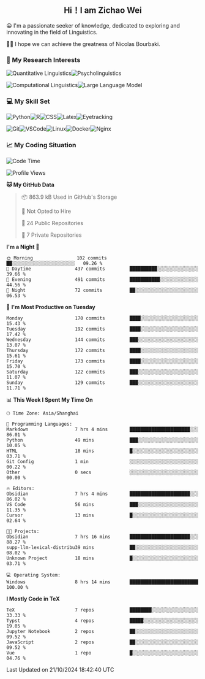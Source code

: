 

## <div align="center">Hi！I am Zichao Wei</div>

😀 I'm a passionate seeker of knowledge, dedicated to exploring and innovating in the field of Linguistics.

🙋‍♂️ I hope we can achieve the greatness of Nicolas Bourbaki.

### 🔬 My Research Interests

![Quantitative Linguistics](https://img.shields.io/badge/Quantitative%20Linguistics-%230072CC.svg?&style=for-the-badge&logo=appveyor&logoColor=white)![Psycholinguistics](https://img.shields.io/badge/Psycholinguistics-%2301a3a1.svg?&style=for-the-badge&logo=AWS%20Amplify&logoColor=white)

![Computational Linguistics](https://img.shields.io/badge/Computational%20Linguistics-%231877F2.svg?&style=for-the-badge&logo=Markdown&logoColor=white)![Large Language Model](https://img.shields.io/badge/Large%20Language%20Model-%23F76300.svg?&style=for-the-badge&logo=Android&logoColor=white)

### 💻 My Skill Set

![Python](https://img.shields.io/badge/Python-%2314354C.svg?style=for-the-badge&logo=python&logoColor=white&color=2AB3E3)![R](https://img.shields.io/badge/-R-276DC3?style=for-the-badge&logo=r&logoColor=white)![CSS](https://img.shields.io/badge/-CSS-1572B6?style=for-the-badge&logo=css3&logoColor=white)![Latex](https://img.shields.io/badge/-Latex-008080?style=for-the-badge&logo=latex&logoColor=white)![Eyetracking](https://img.shields.io/badge/Eyetracking-%230078D6?style=for-the-badge&logo=SearXNG&logoColor=#3050FF)

![Git](https://img.shields.io/badge/-Git-F05032?style=for-the-badge&logo=git&logoColor=white)![VSCode](https://img.shields.io/badge/-VSCode-007ACC?style=for-the-badge&logo=visual-studio-code&logoColor=white)![Linux](https://img.shields.io/badge/-Linux-FCC624?style=for-the-badge&logo=linux&logoColor=black)![Docker](https://img.shields.io/badge/-Docker-2496ED?style=for-the-badge&logo=docker&logoColor=white)![Nginx](https://img.shields.io/badge/-Nginx-009639?style=for-the-badge&logo=nginx&logoColor=white)

### 📈 My Coding Situation

<!--START_SECTION:waka-->
![Code Time](http://img.shields.io/badge/Code%20Time-283%20hrs%2041%20mins-blue)

![Profile Views](http://img.shields.io/badge/Profile%20Views-0-blue)

**🐱 My GitHub Data** 

> 📦 863.9 kB Used in GitHub's Storage 
 > 
> 🚫 Not Opted to Hire
 > 
> 📜 24 Public Repositories 
 > 
> 🔑 7 Private Repositories 
 > 
**I'm a Night 🦉** 

```text
🌞 Morning                102 commits         ██░░░░░░░░░░░░░░░░░░░░░░░   09.26 % 
🌆 Daytime                437 commits         ██████████░░░░░░░░░░░░░░░   39.66 % 
🌃 Evening                491 commits         ███████████░░░░░░░░░░░░░░   44.56 % 
🌙 Night                  72 commits          ██░░░░░░░░░░░░░░░░░░░░░░░   06.53 % 
```
📅 **I'm Most Productive on Tuesday** 

```text
Monday                   170 commits         ████░░░░░░░░░░░░░░░░░░░░░   15.43 % 
Tuesday                  192 commits         ████░░░░░░░░░░░░░░░░░░░░░   17.42 % 
Wednesday                144 commits         ███░░░░░░░░░░░░░░░░░░░░░░   13.07 % 
Thursday                 172 commits         ████░░░░░░░░░░░░░░░░░░░░░   15.61 % 
Friday                   173 commits         ████░░░░░░░░░░░░░░░░░░░░░   15.70 % 
Saturday                 122 commits         ███░░░░░░░░░░░░░░░░░░░░░░   11.07 % 
Sunday                   129 commits         ███░░░░░░░░░░░░░░░░░░░░░░   11.71 % 
```


📊 **This Week I Spent My Time On** 

```text
🕑︎ Time Zone: Asia/Shanghai

💬 Programming Languages: 
Markdown                 7 hrs 4 mins        ██████████████████████░░░   86.01 % 
Python                   49 mins             ███░░░░░░░░░░░░░░░░░░░░░░   10.05 % 
HTML                     18 mins             █░░░░░░░░░░░░░░░░░░░░░░░░   03.71 % 
Git Config               1 min               ░░░░░░░░░░░░░░░░░░░░░░░░░   00.22 % 
Other                    0 secs              ░░░░░░░░░░░░░░░░░░░░░░░░░   00.00 % 

🔥 Editors: 
Obsidian                 7 hrs 4 mins        ██████████████████████░░░   86.02 % 
VS Code                  56 mins             ███░░░░░░░░░░░░░░░░░░░░░░   11.35 % 
Cursor                   13 mins             █░░░░░░░░░░░░░░░░░░░░░░░░   02.64 % 

🐱‍💻 Projects: 
Obsidian                 7 hrs 16 mins       ██████████████████████░░░   88.27 % 
supp-llm-lexical-distribu39 mins             ██░░░░░░░░░░░░░░░░░░░░░░░   08.02 % 
Unknown Project          18 mins             █░░░░░░░░░░░░░░░░░░░░░░░░   03.71 % 

💻 Operating System: 
Windows                  8 hrs 14 mins       █████████████████████████   100.00 % 
```

**I Mostly Code in TeX** 

```text
TeX                      7 repos             ████████░░░░░░░░░░░░░░░░░   33.33 % 
Typst                    4 repos             █████░░░░░░░░░░░░░░░░░░░░   19.05 % 
Jupyter Notebook         2 repos             ██░░░░░░░░░░░░░░░░░░░░░░░   09.52 % 
JavaScript               2 repos             ██░░░░░░░░░░░░░░░░░░░░░░░   09.52 % 
Vue                      1 repo              █░░░░░░░░░░░░░░░░░░░░░░░░   04.76 % 
```




 Last Updated on 21/10/2024 18:42:40 UTC
<!--END_SECTION:waka-->

